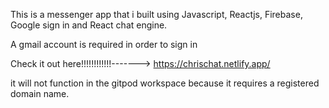 This is a messenger app that i built using Javascript, Reactjs, Firebase, Google sign in and React chat engine.

A gmail account is required in order to sign in
 
Check it out here!!!!!!!!!!!!------->   https://chrischat.netlify.app/

it will not function in the gitpod workspace because it requires a registered domain name.
